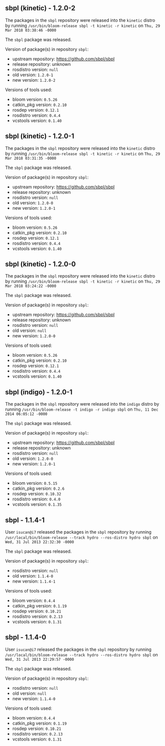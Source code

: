 ## sbpl (kinetic) - 1.2.0-2

The packages in the `sbpl` repository were released into the `kinetic` distro by running `/usr/bin/bloom-release sbpl -t kinetic -r kinetic` on `Thu, 29 Mar 2018 03:38:46 -0000`

The `sbpl` package was released.

Version of package(s) in repository `sbpl`:

- upstream repository: https://github.com/sbpl/sbpl
- release repository: unknown
- rosdistro version: `null`
- old version: `1.2.0-1`
- new version: `1.2.0-2`

Versions of tools used:

- bloom version: `0.5.26`
- catkin_pkg version: `0.2.10`
- rosdep version: `0.12.1`
- rosdistro version: `0.4.4`
- vcstools version: `0.1.40`


## sbpl (kinetic) - 1.2.0-1

The packages in the `sbpl` repository were released into the `kinetic` distro by running `/usr/bin/bloom-release sbpl -t kinetic -r kinetic` on `Thu, 29 Mar 2018 03:31:35 -0000`

The `sbpl` package was released.

Version of package(s) in repository `sbpl`:

- upstream repository: https://github.com/sbpl/sbpl
- release repository: unknown
- rosdistro version: `null`
- old version: `1.2.0-0`
- new version: `1.2.0-1`

Versions of tools used:

- bloom version: `0.5.26`
- catkin_pkg version: `0.2.10`
- rosdep version: `0.12.1`
- rosdistro version: `0.4.4`
- vcstools version: `0.1.40`


## sbpl (kinetic) - 1.2.0-0

The packages in the `sbpl` repository were released into the `kinetic` distro by running `/usr/bin/bloom-release sbpl -t kinetic -r kinetic` on `Thu, 29 Mar 2018 03:24:22 -0000`

The `sbpl` package was released.

Version of package(s) in repository `sbpl`:

- upstream repository: https://github.com/sbpl/sbpl
- release repository: unknown
- rosdistro version: `null`
- old version: `null`
- new version: `1.2.0-0`

Versions of tools used:

- bloom version: `0.5.26`
- catkin_pkg version: `0.2.10`
- rosdep version: `0.12.1`
- rosdistro version: `0.4.4`
- vcstools version: `0.1.40`


## sbpl (indigo) - 1.2.0-1

The packages in the `sbpl` repository were released into the `indigo` distro by running `/usr/bin/bloom-release -t indigo -r indigo sbpl` on `Thu, 11 Dec 2014 06:05:12 -0000`

The `sbpl` package was released.

Version of package(s) in repository `sbpl`:
- upstream repository: https://github.com/sbpl/sbpl
- release repository: unknown
- rosdistro version: `null`
- old version: `1.2.0-0`
- new version: `1.2.0-1`

Versions of tools used:
- bloom version: `0.5.15`
- catkin_pkg version: `0.2.6`
- rosdep version: `0.10.32`
- rosdistro version: `0.4.0`
- vcstools version: `0.1.35`


## sbpl - 1.1.4-1

User `isucan@i7` released the packages in the `sbpl` repository by running `/usr/local/bin/bloom-release --track hydro --ros-distro hydro sbpl` on `Wed, 31 Jul 2013 22:32:30 -0000`

The `sbpl` package was released.

Version of package(s) in repository `sbpl`:
- rosdistro version: `null`
- old version: `1.1.4-0`
- new version: `1.1.4-1`

Versions of tools used:
- bloom version: `0.4.4`
- catkin_pkg version: `0.1.19`
- rosdep version: `0.10.21`
- rosdistro version: `0.2.13`
- vcstools version: `0.1.31`


## sbpl - 1.1.4-0

User `isucan@i7` released the packages in the `sbpl` repository by running `/usr/local/bin/bloom-release --track hydro --ros-distro hydro sbpl` on `Wed, 31 Jul 2013 22:29:57 -0000`

The `sbpl` package was released.

Version of package(s) in repository `sbpl`:
- rosdistro version: `null`
- old version: `null`
- new version: `1.1.4-0`

Versions of tools used:
- bloom version: `0.4.4`
- catkin_pkg version: `0.1.19`
- rosdep version: `0.10.21`
- rosdistro version: `0.2.13`
- vcstools version: `0.1.31`


